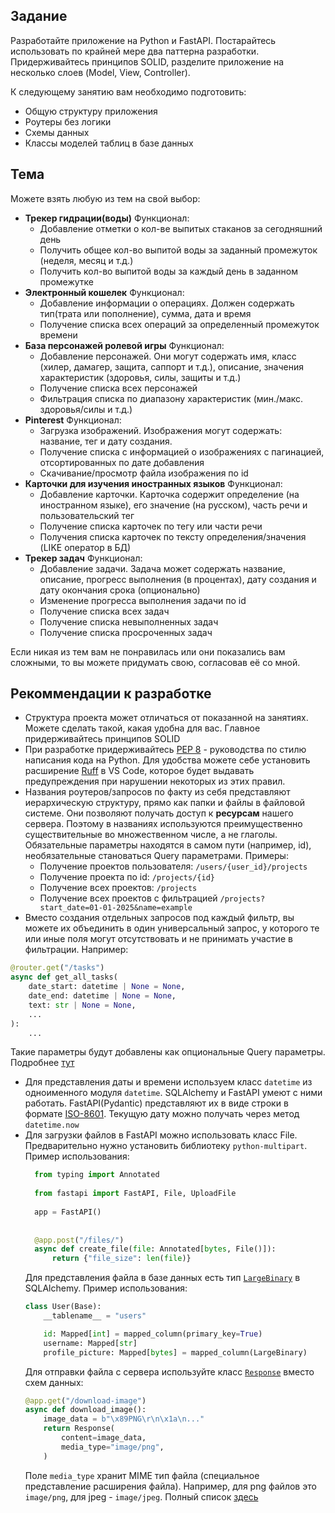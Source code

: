 ## Задание
Разработайте приложение на Python и FastAPI. Постарайтесь использовать по крайней мере два паттерна разработки. Придерживайтесь принципов SOLID, разделите приложение на несколько слоев (Model, View, Controller).

К следующему занятию вам необходимо подготовить:
- Общую структуру приложения
- Роутеры без логики
- Схемы данных
- Классы моделей таблиц в базе данных

## Тема
Можете взять любую из тем на свой выбор:
- **Трекер гидрации(воды)**
    Функционал:
    - Добавление отметки о кол-ве выпитых стаканов за сегодняшний день
    - Получить общее кол-во выпитой воды за заданный промежуток (неделя, месяц и т.д.)
    - Получить кол-во выпитой воды за каждый день в заданном промежутке
- **Электронный кошелек**
    Функционал:
    - Добавление информации о операциях. Должен содержать тип(трата или пополнение), сумма, дата и время
    - Получение списка всех операций за определенный промежуток времени
- **База персонажей ролевой игры**
    Функционал:
    - Добавление персонажей. Они могут содержать имя, класс (хилер, дамагер, защита, саппорт и т.д.), описание, значения характеристик (здоровья, силы, защиты и т.д.)
    - Получение списка всех персонажей
    - Фильтрация списка по диапазону характеристик (мин./макс. здоровья/силы и т.д.)
- **Pinterest**
    Функционал:
    - Загрузка изображений. Изображения могут содержать: название, тег и дату создания.
    - Получение списка с информацией о изображениях с пагинацией, отсортированных по дате добавления
    - Скачивание/просмотр файла изображения по id
- **Карточки для изучения иностранных языков**
    Функционал:
    - Добавление карточки. Карточка содержит определение (на иностранном языке), его значение (на русском), часть речи и пользовательский тег
    - Получение списка карточек по тегу или части речи
    - Получения списка карточек по тексту определения/значения (LIKE оператор в БД)
- **Трекер задач**
    Функционал:
    - Добавление задачи. Задача может содержать название, описание, прогресс выполнения (в процентах), дату создания и дату окончания срока (опционально)
    - Изменение прогресса выполнения задачи по id
    - Получение списка всех задач
    - Получение списка невыполненных задач
    - Получение списка просроченных задач

Если никая из тем вам не понравилась или они показались вам сложными, то вы можете придумать свою, согласовав её со мной.

## Рекоммендации к разработке
- Структура проекта может отличаться от показанной на занятиях. Можете сделать такой, какая удобна для вас. Главное придерживайтесь принципов SOLID
- При разработке придерживайтесь [PEP 8](https://pythonworld.ru/osnovy/pep-8-rukovodstvo-po-napisaniyu-koda-na-python.html) - руководства по стилю написания кода на Python. Для удобства можете себе установить расширение [Ruff](https://marketplace.visualstudio.com/items?itemName=charliermarsh.ruff) в VS Code, которое будет выдавать предупреждения при нарушении некоторых из этих правил.
- Названия роутеров/запросов по факту из себя представляют иерархическую структуру, прямо как папки и файлы в файловой системе. Они позволяют получать доступ к **ресурсам** нашего сервера. Поэтому в названиях используются преимущественно существительные во множественном числе, а не глаголы. Обязательные параметры находятся в самом пути (например, id), необязательные становаться Query параметрами. Примеры:
    - Получение проектов пользователя: `/users/{user_id}/projects`
    - Получение проекта по id: `/projects/{id}`
    - Получение всех проектов: `/projects`
    - Получение всех проектов с фильтрацией `/projects?start_date=01-01-2025&name=example`
- Вместо создания отдельных запросов под каждый фильтр, вы можете их объединить в один универсальный запрос, у которого те или иные поля могут отсутствовать и не принимать участие в фильтрации. Например:
```python
@router.get("/tasks")
async def get_all_tasks(
    date_start: datetime | None = None,
    date_end: datetime | None = None,
    text: str | None = None,
    ...
):
    ...
```
Такие параметры будут добавлены как опциональные Query параметры. Подробнее [тут](https://fastapi.tiangolo.com/tutorial/query-params/#optional-parameters)
- Для представления даты и времени используем класс `datetime` из одноименного модуля `datetime`. SQLAlchemy и FastAPI умеют с ними работать. FastAPI(Pydantic) представляют их в виде строки в формате [ISO-8601](https://ru.wikipedia.org/wiki/ISO_8601). Текущую дату можно получать через метод `datetime.now`
- Для загрузки файлов в FastAPI можно использовать класс File. Предварительно нужно установить библиотеку `python-multipart`. Пример использования:
  ```python
    from typing import Annotated
    
    from fastapi import FastAPI, File, UploadFile
    
    app = FastAPI()
    
    
    @app.post("/files/")
    async def create_file(file: Annotated[bytes, File()]):
        return {"file_size": len(file)}
    ```
    Для представления файла в базе данных есть тип [`LargeBinary`](https://docs.sqlalchemy.org/en/20/core/type_basics.html#sqlalchemy.types.LargeBinary) в SQLAlchemy. Пример использования:
    ```python
    class User(Base):
        __tablename__ = "users"
    
        id: Mapped[int] = mapped_column(primary_key=True)
        username: Mapped[str]
        profile_picture: Mapped[bytes] = mapped_column(LargeBinary)
    ```
    Для отправки файла с сервера используйте класс [`Response`](https://fastapi.tiangolo.com/advanced/custom-response/#response) вместо схем данных:
    ```python
    @app.get("/download-image")
    async def download_image():
        image_data = b"\x89PNG\r\n\x1a\n..."
        return Response(
            content=image_data,
            media_type="image/png",
        )
    ```
    Поле `media_type` хранит MIME тип файла (специальное представление расширения файла). Например, для png файлов это `image/png`, для jpeg - `image/jpeg`. Полный список [здесь](https://developer.mozilla.org/en-US/docs/Web/HTTP/MIME_types/Common_types)
